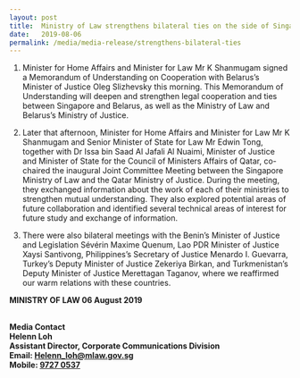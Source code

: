 ```yaml
---
layout: post
title:  Ministry of Law strengthens bilateral ties on the side of Singapore Convention Signing Ceremony and Conference
date:   2019-08-06
permalink: /media/media-release/strengthens-bilateral-ties
---
```


 <div>
                      <ol type="1" class="liststyle">
                        <li>
                          <p>Minister for Home Affairs and Minister for Law Mr K Shanmugam signed a Memorandum of Understanding on Cooperation with Belarus’s Minister of Justice Oleg Slizhevsky this morning. This Memorandum of Understanding will deepen and strengthen legal cooperation and ties between Singapore and Belarus, as well as the Ministry of Law and Belarus’s Ministry of Justice.
                          </p>
                        </li>
                        <li>
                          <p>Later that afternoon, Minister for Home Affairs and Minister for Law Mr K Shanmugam and Senior Minister of State for Law Mr Edwin Tong, together with Dr Issa bin Saad Al Jafali Al Nuaimi, Minister of Justice and Minister of State for the Council of Ministers Affairs of Qatar, co-chaired the inaugural Joint Committee Meeting between the Singapore Ministry of Law and the Qatar Ministry of Justice. During the meeting, they exchanged information about the work of each of their ministries to strengthen mutual understanding. They also explored potential areas of future collaboration and identified several technical areas of interest for future study and exchange of information.</p>
                        </li>
                        <li>
                          <p>There were also bilateral meetings with the Benin’s Minister of Justice and Legislation Sévérin Maxime Quenum, Lao PDR Minister of Justice Xaysi Santivong, Philippines’s Secretary of Justice Menardo I. Guevarra, Turkey’s Deputy Minister of Justice Zekeriya Birkan, and Turkmenistan’s Deputy Minister of Justice Merettagan Taganov, where we reaffirmed our warm relations with these countries.</p>
                        </li>
                      </ol>
 
<b> MINISTRY OF LAW </b> 
<b> 06 August 2019 </b> <br>  <br>
                      
<b> Media Contact <br>
Helenn Loh <br>
Assistant Director, Corporate Communications Division<br>
Email: <a href="mailto:Helenn_loh@mlaw.gov.sg">Helenn_loh@mlaw.gov.sg </a> <br>
Mobile: <a href="tel:+6597270537"> 9727 0537 </a> 
